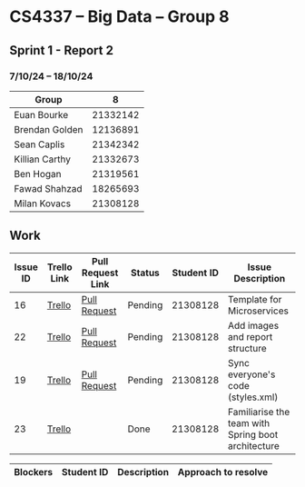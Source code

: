# CS4337 – Big Data – Group 8
## Sprint 1 - Report 2
### 7/10/24 – 18/10/24

| Group          | 8        |
|----------------|----------|
| Euan Bourke    | 21332142 |
| Brendan Golden | 12136891 |
| Sean Caplis    | 21342342 |
| Killian Carthy | 21332673 |
| Ben Hogan      | 21319561 |
| Fawad Shahzad  | 18265693 |
| Milan Kovacs   | 21308128 |

## Work

| Issue ID | Trello Link         | Pull Request Link     | Status  | Student ID | Issue Description                                  | 
|----------|---------------------|-----------------------|---------|------------|----------------------------------------------------|
| 16       | [Trello][trello_32] | [Pull Request][pr_17] | Pending | 21308128   | Template for Microservices                         |
| 22       | [Trello][trello_33] | [Pull Request][pr_20] | Pending | 21308128   | Add images and report structure                    |
| 19       | [Trello][trello_35] | [Pull Request][pr_20] | Pending | 21308128   | Sync everyone's code (styles.xml)                  |
| 23       | [Trello][trello_19] |                       | Done    | 21308128   | Familiarise the team with Spring boot architecture | 


[trello_19]: https://trello.com/c/aw4hsgn1/19-familiarise-the-team-with-springboot-layered-architecture
[trello_32]: https://trello.com/c/aI8gZGVV/32-template-microservice
[trello_33]: https://trello.com/c/aQ5SbfPd/33-add-documentation-images-to-repo
[trello_35]: https://trello.com/c/xpqAsiQ7/35-sync-code-styles
[pr_17]: https://github.com/Third-Floor-CSIS/cs4337-Big-Data-Group/pull/17
[pr_20]: https://github.com/Third-Floor-CSIS/cs4337-Big-Data-Group/pull/20


| Blockers | Student ID | Description | Approach to resolve |
|----------|------------|-------------|---------------------|
